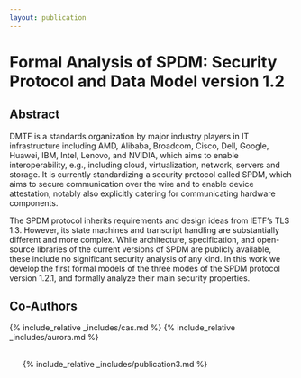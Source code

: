 ```yaml
---
layout: publication
---
```

# Formal Analysis of SPDM: Security Protocol and Data Model version 1.2



<h2> Abstract </h2>

DMTF is a standards organization by major industry players in 
IT infrastructure including AMD, Alibaba, Broadcom, Cisco, 
Dell, Google, Huawei, IBM, Intel, Lenovo, and
NVIDIA, which aims to enable interoperability, e.g., including 
cloud, virtualization, network, servers and storage. It is 
currently standardizing a security protocol called SPDM, which
aims to secure communication over the wire and to enable
device attestation, notably also explicitly catering for 
communicating hardware components.

The SPDM protocol inherits requirements and design ideas
from IETF’s TLS 1.3. However, its state machines and transcript 
handling are substantially different and more complex.
While architecture, specification, and open-source libraries
of the current versions of SPDM are publicly available, these
include no significant security analysis of any kind.
In this work we develop the first formal models of the three
modes of the SPDM protocol version 1.2.1, and formally
analyze their main security properties.

<h2> Co-Authors </h2>

<div class="coolcontainer">
{% include_relative _includes/cas.md %}
{% include_relative _includes/aurora.md %}
</div>
<br>
<div class="publications">
<ol class="bibliography">

{% include_relative _includes/publication3.md %}
<br>
</ol>
</div>